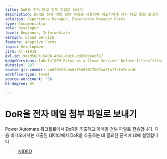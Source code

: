 ```yaml
---
title: DoR을 전자 메일 첨부 파일로 보내기
description: DoR을 전자 메일 첨부 파일로 사용하여 제출자에게 전자 메일 알림 보내기
solution: Experience Manager, Experience Manager Forms
type: Documentation
role: Developer
level: Beginner, Intermediate
version: Cloud Service
feature: Adaptive Forms
topic: Development
jira: KT-11019
exl-id: 9ded508c-9408-4d41-b8c6-cd85d1e4cf17
badgeVersions: label="AEM Forms as a Cloud Service" before-title="false"
duration: 287
source-git-commit: b4df652fcda0af5d01077b97aa7fa17cfe2abf4b
workflow-type: tm+mt
source-wordcount: '56'
ht-degree: 0%

---
```


# DoR을 전자 메일 첨부 파일로 보내기

Power Automate 워크플로에서 DoR을 추출하고 이메일 첨부 파일로 전송합니다.
다음 비디오에서는 제출된 데이터에서 DoR을 추출하는 데 필요한 단계에 대해 설명합니다
>[!VIDEO](https://video.tv.adobe.com/v/346731?quality=12&learn=on)
